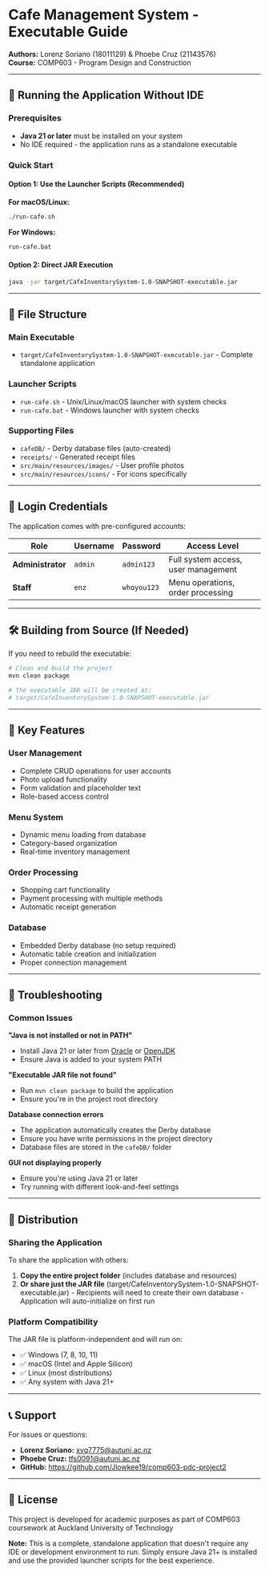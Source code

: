 # Cafe Management System - Executable Guide

**Authors:** Lorenz Soriano (18011129) & Phoebe Cruz (21143576)  
**Course:** COMP603 - Program Design and Construction

---

## 🚀 Running the Application Without IDE

### Prerequisites
- **Java 21 or later** must be installed on your system
- No IDE required - the application runs as a standalone executable

### Quick Start

#### Option 1: Use the Launcher Scripts (Recommended)

**For macOS/Linux:**
```bash
./run-cafe.sh
```

**For Windows:**
```cmd
run-cafe.bat
```

#### Option 2: Direct JAR Execution
```bash
java -jar target/CafeInventorySystem-1.0-SNAPSHOT-executable.jar
```

---

## 📁 File Structure

### Main Executable

- `target/CafeInventorySystem-1.0-SNAPSHOT-executable.jar` - Complete standalone application

### Launcher Scripts

- `run-cafe.sh` - Unix/Linux/macOS launcher with system checks
- `run-cafe.bat` - Windows launcher with system checks

### Supporting Files

- `cafeDB/` - Derby database files (auto-created)
- `receipts/` - Generated receipt files
- `src/main/resources/images/` - User profile photos
- `src/main/resources/icons/` - For icons specifically 

---

## 🔐 Login Credentials

The application comes with pre-configured accounts:

| Role              | Username | Password    | Access Level                        |
| ----------------- | -------- | ----------- | ----------------------------------- |
| **Administrator** | `admin`  | `admin123`  | Full system access, user management |
| **Staff**         | `enz`    | `whoyou123` | Menu operations, order processing   |

---

## 🛠️ Building from Source (If Needed)

If you need to rebuild the executable:

```bash
# Clean and build the project
mvn clean package

# The executable JAR will be created at:
# target/CafeInventorySystem-1.0-SNAPSHOT-executable.jar
```

---

## 🎯 Key Features

### User Management

- Complete CRUD operations for user accounts
- Photo upload functionality
- Form validation and placeholder text
- Role-based access control

### Menu System

- Dynamic menu loading from database
- Category-based organization
- Real-time inventory management

### Order Processing

- Shopping cart functionality
- Payment processing with multiple methods
- Automatic receipt generation

### Database

- Embedded Derby database (no setup required)
- Automatic table creation and initialization
- Proper connection management

---

## 🔧 Troubleshooting

### Common Issues

**"Java is not installed or not in PATH"**

- Install Java 21 or later from [Oracle](https://www.oracle.com/java/technologies/downloads/) or [OpenJDK](https://openjdk.org/)
- Ensure Java is added to your system PATH

**"Executable JAR file not found"**

- Run `mvn clean package` to build the application
- Ensure you're in the project root directory

**Database connection errors**

- The application automatically creates the Derby database
- Ensure you have write permissions in the project directory
- Database files are stored in the `cafeDB/` folder

**GUI not displaying properly**

- Ensure you're using Java 21 or later
- Try running with different look-and-feel settings

---

## 🚀 Distribution

### Sharing the Application

To share the application with others:

1. **Copy the entire project folder** (includes database and resources)
2. **Or share just the JAR file** (target/CafeInventorySystem-1.0-SNAPSHOT-executable.jar)
	   - Recipients will need to create their own database
	   - Application will auto-initialize on first run

### Platform Compatibility

The JAR file is platform-independent and will run on:

- ✅ Windows (7, 8, 10, 11)
- ✅ macOS (Intel and Apple Silicon)
- ✅ Linux (most distributions)
- ✅ Any system with Java 21+

---
## 📞 Support

For issues or questions:
- **Lorenz Soriano:** xvq7775@autuni.ac.nz
- **Phoebe Cruz:** tfs0091@autuni.ac.nz
- **GitHub:** https://github.com/Jlowkee19/comp603-pdc-project2

---

## 📝 License

This project is developed for academic purposes as part of COMP603 coursework at Auckland University of Technology

**Note:** This is a complete, standalone application that doesn't require any IDE or development environment to run. Simply ensure Java 21+ is installed and use the provided launcher scripts for the best experience.
